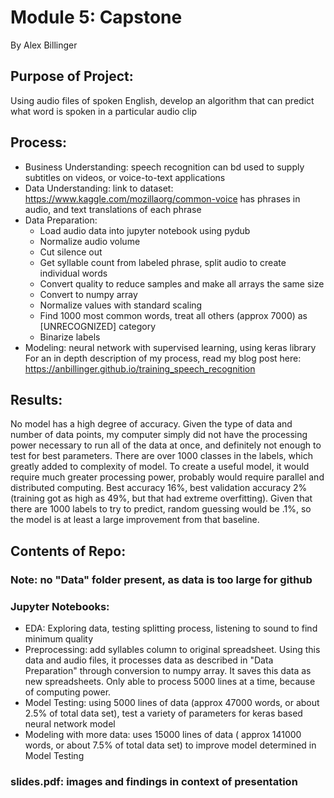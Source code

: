 # Module 5: Capstone
By Alex Billinger

## Purpose of Project:
Using audio files of spoken English, develop an algorithm that can predict what word is spoken in a particular audio clip

## Process:
* Business Understanding: speech recognition can bd used to supply subtitles on videos, or voice-to-text applications
* Data Understanding: link to dataset: https://www.kaggle.com/mozillaorg/common-voice has phrases in audio, and text translations of each phrase
* Data Preparation:
	* Load audio data into jupyter notebook using pydub
	* Normalize audio volume
	* Cut silence out
	* Get syllable count from labeled phrase, split audio to create individual words
	* Convert quality to reduce samples and make all arrays the same size
	* Convert to numpy array
	* Normalize values with standard scaling
	* Find 1000 most common words, treat all others (approx 7000) as [UNRECOGNIZED] category
	* Binarize labels
* Modeling: neural network with supervised learning, using keras library
For an in depth description of my process, read my blog post here: https://anbillinger.github.io/training_speech_recognition

## Results:
No model has a high degree of accuracy. Given the type of data and number of data points, my computer simply did not have the processing power necessary to run all of the data at once, and definitely not enough to test for best parameters. There are over 1000 classes in the labels, which greatly added to complexity of model.
To create a useful model, it would require much greater processing power, probably would require parallel and distributed computing.
Best accuracy 16%, best validation accuracy 2% (training got as high as 49%, but that had extreme overfitting). Given that there are 1000 labels to try to predict, random guessing would be .1%, so the model is at least a large improvement from that baseline.

## Contents of Repo:
### Note: no "Data" folder present, as data is too large for github
### Jupyter Notebooks:
* EDA: Exploring data, testing splitting process, listening to sound to find minimum quality
* Preprocessing: add syllables column to original spreadsheet. Using this data and audio files, it processes data as described in "Data Preparation" through conversion to numpy array. It saves this data as new spreadsheets. Only able to process 5000 lines at a time, because of computing power.
* Model Testing: using 5000 lines of data (approx 47000 words, or about 2.5% of total data set), test a variety of parameters for keras based neural network model
* Modeling with more data: uses 15000 lines of data ( approx 141000 words, or about 7.5% of total data set) to improve model determined in Model Testing
### slides.pdf: images and findings in context of presentation